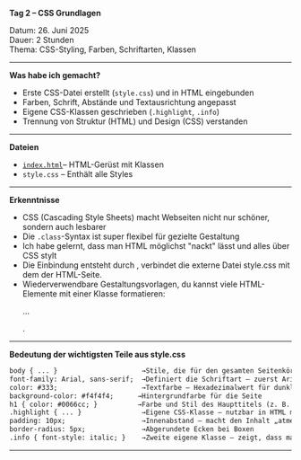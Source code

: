 **Tag 2 – CSS Grundlagen**

Datum: 26. Juni 2025  
Dauer: 2 Stunden  
Thema: CSS-Styling, Farben, Schriftarten, Klassen

---

**Was habe ich gemacht?**

- Erste CSS-Datei erstellt (`style.css`) und in HTML eingebunden
- Farben, Schrift, Abstände und Textausrichtung angepasst
- Eigene CSS-Klassen geschrieben (`.highlight`, `.info`)
- Trennung von Struktur (HTML) und Design (CSS) verstanden

---

**Dateien**
- [`index.html`](https://sugu4.github.io/100-days-of-code/Day02)– HTML-Gerüst mit Klassen
- `style.css` – Enthält alle Styles

---

**Erkenntnisse**
- CSS (Cascading Style Sheets) macht Webseiten nicht nur schöner, sondern auch lesbarer
- Die `.class`-Syntax ist super flexibel für gezielte Gestaltung
- Ich habe gelernt, dass man HTML möglichst "nackt" lässt und alles über CSS stylt
- Die Einbindung entsteht durch <link rel="stylesheet" href="style.css">, verbindet die externe Datei style.css mit dem der HTML-Seite.
- Wiederverwendbare Gestaltungsvorlagen, du kannst viele HTML-Elemente mit einer Klasse formatieren: <p class="info">...</p>.

---

**Bedeutung der wichtigsten Teile aus style.css**

```html
body { ... }                     →Stile, die für den gesamten Seitenkörper gelten (z.B. Hintergrundfarbe, Schrift)
font-family: Arial, sans-serif;	 →Definiert die Schriftart – zuerst Arial, sonst Ersatzschrift
color: #333;	                 →Textfarbe – Hexadezimalwert für dunkles Grau
background-color: #f4f4f4;	    →Hintergrundfarbe für die Seite
h1 { color: #0066cc; }	        →Farbe und Stil des Haupttitels (z. B. blau und zentriert)
.highlight { ... }	             →Eigene CSS-Klasse – nutzbar in HTML mit class="highlight"
padding: 10px;	                 →Innenabstand – macht den Inhalt „atmen“
border-radius: 5px;	             →Abgerundete Ecken bei Boxen
.info { font-style: italic; }	 →Zweite eigene Klasse – zeigt, dass man gezielt Elemente gestalten kann
```

---